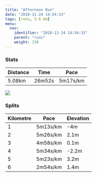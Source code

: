 ```yaml
---
title: "Afternoon Run"
date: "2018-11-24 14:54:33"
tags: [runs, 5-6 km]
menu:
  nav:
    identifier: "2018-11-24 14:54:33"
    parent: "runs"
    weight: 130
---
```


### Stats

| Distance | Time | Pace |
|----------|------|------|
|5.08km|26m52s|5m17s/km|

<img src='https://maps.googleapis.com/maps/api/staticmap?maptype=roadmap&path=enc:cqjeIpyyLxF~IjFxAxIdOxGzUlGxf@k@aBv@zRkApg@VaHzA_B_Bun@j@vAsIei@iEwR}KwP}Dg@sFeK&key=AIzaSyAfqMeaZ1CCJFGP5cWud__oZnT_Pybg-1M&size=800x800&markers=color:yellow|label:S|53.47106,-2.26729&markers=color:green|label:F|53.47109000000002,-2.2672800000000004'>

### Splits

| Kilometre | Pace | Elevation |
|------|------|-----------|
|1|5m13s/km|-4m|
|2|5m26s/km|2.1m|
|3|4m58s/km|0.1m|
|4|5m34s/km|-2.2m|
|5|5m23s/km|3.2m|
|6|2m54s/km|1.4m|
